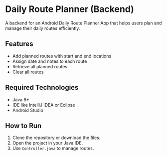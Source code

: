 # Daily Route Planner (Backend)

A backend for an Android Daily Route Planner App that helps users plan and manage their daily routes efficiently.

## Features
- Add planned routes with start and end locations
- Assign date and notes to each route
- Retrieve all planned routes
- Clear all routes

## Required Technologies
- Java 8+
- IDE like IntelliJ IDEA or Eclipse
- Android Studio 

## How to Run
1. Clone the repository or download the files.
2. Open the project in your Java IDE.
3. Use `Controller.java` to manage routes.
